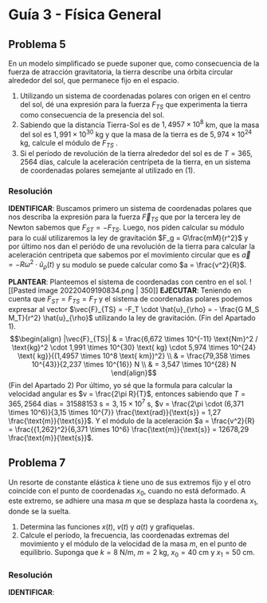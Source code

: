 # Guía 3 - Física General

## Problema 5
En un modelo simplificado se puede suponer que, como consecuencia de la fuerza de atracción gravitatoria, la tierra describe una órbita circular alrededor del sol, que permanece fijo en el espacio.
1. Utilizando un sistema de coordenadas polares con origen en el centro del sol, dé una expresión para la fuerza $F_{TS}$  que experimenta la tierra como consecuencia de la presencia del sol.
2. Sabiendo que la distancia Tierra-Sol es de $1,4957 \times 10^8$ km, que la masa del sol es $1,991 \times 10^{30}$ kg y que la masa de la tierra es de $5,974 \times 10^{24}$ kg, calcule el módulo de $F_{TS}$ .
3. Si el período de revolución de la tierra alrededor del sol es de $T = 365,2564$ días, calcule la aceleración centrípeta de la tierra, en un sistema de coordenadas polares semejante al utilizado en  (1).

### Resolución
**IDENTIFICAR**: Buscamos primero un sistema de coordenadas polares que nos describa la expresión para la fuerza $\vec{F}_{TS}$ que por la tercera ley de Newton sabemos que $F_{ST} = - F_{TS}$.  Luego, nos piden calcular su módulo para lo cuál utilizaremos la ley de gravitación $F_g = G\frac{mM}{r^2}$  y por último nos dan el periódo de una revolución de la tierra para calcular la aceleración centripeta que sabemos por el movimiento circular que es $\vec{a} = -R \omega^2 \cdot \hat{u}_{\rho} (t)$ y su modulo se puede calcular como $a = \frac{v^2}{R}$.  

**PLANTEAR**: Planteemos el sistema de coordenadas con centro en el sol.
![[Pasted image 20220409190834.png | 350]]
**EJECUTAR**: Teniendo en cuenta que $F_{ST} = F_{TS} = F_T$ y el sistema de coordenadas polares podemos expresar al vector $\vec{F}_{TS} = -F_T \cdot \hat{u}_{\rho} = - \frac{G M_S M_T}{r^2} \hat{u}_{\rho}$  utilizando la ley de gravitación. (Fin del Apartado 1). 
$$\begin{align}
|\vec{F}_{TS}| & =  \frac{6,672 \times 10^{-11} \text{Nm}^2 / \text{kg}^2 \cdot 1,991 \times 10^{30} \text{ kg} \cdot 5,974 \times 10^{24} \text{ kg}}{(1,4957 \times 10^8 \text{ km})^2}  \\
& = \frac{79,358 \times 10^{43}}{2,237 \times 10^{16}} N \\
& = 3,547 \times 10^{28} N
\end{align}$$
(Fin del Apartado 2)
Por último, yo sé que la formula para calcular la velocidad angular es $v = \frac{2\pi R}{T}$, entonces sabiendo que $T = 365,2564 \text{ dias} = 31588153 \text{ s} = 3,15 \times 10^7 \text{ s}$,  $v = \frac{2\pi \cdot (6,371 \times 10^6)}{3,15 \times 10^{7}} \frac{\text{rad}}{\text{s}} = 1,27 \frac{\text{m}}{\text{s}}$. Y el módulo de la aceleración $a = \frac{v^2}{R} = \frac{{1,262}^2}{6,371 \times 10^6} \frac{\text{m}}{\text{s}} = 12678,29 \frac{\text{m}}{\text{s}}$.  

## Problema 7
Un resorte de constante elástica $k$  tiene uno de sus extremos fijo y el otro coincide con el punto de coordenadas $x_0$, cuando no está deformado. A este extremo, se adhiere una masa $m$ que se desplaza hasta la coordena $x_1$, donde se la suelta. 
1. Determina las funciones $x(t)$, $v(t)$ y $a(t)$ y grafiquelas.
2. Calcule el período, la frecuencia, las coordenadas extremas del movimiento y el módulo de la velocidad de la masa $m$, en el punto de equilibrio. Suponga que $k = 8$ N/m, $m = 2$ kg, $x_0 = 40$ cm y $x_1 = 50$ cm.

### Resolución
**IDENTIFICAR**: 